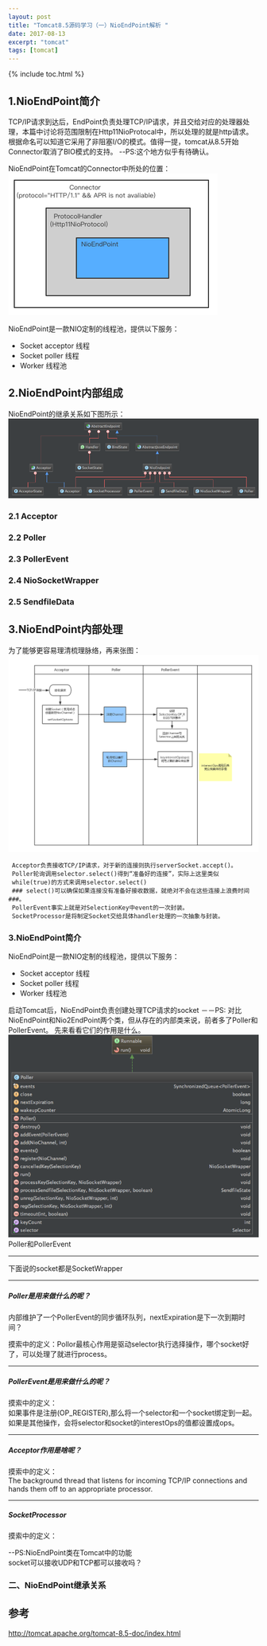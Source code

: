```yaml
---
layout: post
title: "Tomcat8.5源码学习（一）NioEndPoint解析 "
date: 2017-08-13
excerpt: "tomcat"
tags: [tomcat]
--- 
```


{% include toc.html %}   


## 1.NioEndPoint简介 

TCP/IP请求到达后，EndPoint负责处理TCP/IP请求，并且交给对应的处理器处理，本篇中讨论将范围限制在Http11NioProtocal中，所以处理的就是http请求。 根据命名可以知道它采用了非阻塞I/O的模式。值得一提，tomcat从8.5开始Connector取消了BIO模式的支持。
--PS:这个地方似乎有待确认。

NioEndPoint在Tomcat的Connector中所处的位置：   
![Alt text](../img/in-post/tomcat85/connector_struct.png)   

NioEndPoint是一款NIO定制的线程池，提供以下服务：   
* Socket acceptor 线程  
* Socket poller 线程    
* Worker 线程池   
       

## 2.NioEndPoint内部组成   
NioEndPoint的继承关系如下图所示：   
![Alt text](../img/in-post/tomcat85/blueprint.png)    

### 2.1 Acceptor    

### 2.2 Poller

### 2.3 PollerEvent

### 2.4 NioSocketWrapper
 
### 2.5 SendfileData

## 3.NioEndPoint内部处理    
为了能够更容易理清梳理脉络，再来张图：    
![Alt text](../img/in-post/tomcat85/process.png)  

     Acceptor负责接收TCP/IP请求，对于新的连接则执行serverSocket.accept()。
     Poller轮询调用selector.select()得到“准备好的连接”，实际上这里类似
     while(true)的方式来调用selector.select()
     ### select()可以确保如果连接没有准备好接收数据，就绝对不会在这些连接上浪费时间 ###。
     PollerEvent事实上就是对SelectionKey中event的一次封装。
     SocketProcessor是将制定Socket交给具体handler处理的一次抽象与封装。



### 3.NioEndPoint简介 

NioEndPoint是一款NIO定制的线程池，提供以下服务：   
* Socket acceptor 线程  
* Socket poller 线程    
* Worker 线程池   

启动Tomcat后，NioEndPoint负责创建处理TCP请求的socket
－－PS:
对比NioEndPoint和Nio2EndPoint两个类，但从存在的内部类来说，前者多了Poller和PollerEvent。
先来看看它们的作用是什么。  
![Alt text](../img/in-post/tomcat85/poller.png)    
Poller和PollerEvent     

---------------------------- 
下面说的socket都是SocketWrapper   

------------------------   

##### Poller是用来做什么的呢？   
内部维护了一个PollerEvent的同步循环队列，nextExpiration是下一次到期时间？

摸索中的定义：Pollor最核心作用是驱动selector执行选择操作，哪个socket好了，可以处理了就进行process。

------------------------
##### PollerEvent是用来做什么的呢？   
摸索中的定义：   
如果事件是注册(OP_REGISTER),那么将一个selector和一个socket绑定到一起。如果是其他操作，会将selector和socket的interestOps的值都设置成ops。

------------------------   
##### Acceptor作用是啥呢？  
摸索中的定义：   
The background thread that listens for incoming TCP/IP connections and
hands them off to an appropriate processor.    


------------------------    
##### SocketProcessor  
摸索中的定义： 



  
--PS:NioEndPoint类在Tomcat中的功能   
   socket可以接收UDP和TCP都可以接收吗？

### 二、NioEndPoint继承关系 
## 参考    
http://tomcat.apache.org/tomcat-8.5-doc/index.html